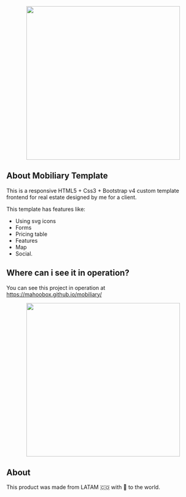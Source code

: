<p align="center"><a href="https://mahoobox.github.io/mobiliary/" target="_blank"><img src="https://mahoobox.github.io/mobiliary/assets/images/lg_propit_color_big.svg" width="400"></a></p>



## About Mobiliary Template

This is a responsive HTML5 + Css3 + Bootstrap v4 custom template frontend for real estate designed by me for a client.

This template has features like:

- Using svg icons
- Forms
- Pricing table
- Features 
- Map
- Social.

## Where can i see it in operation?

You can see this project in operation at https://mahoobox.github.io/mobiliary/

<p align="center"><a href="https://mahoobox.github.io/mobiliary/" target="_blank"><img src="https://mahoobox.github.io/mobiliary/designs/prevMobiliary.png" width="400"></a></p>

## About

This product was made from LATAM 🇨🇴 with :green_heart: to the world.
